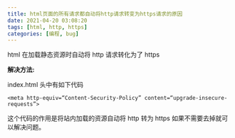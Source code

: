 ```yaml
---
title: html页面的所有请求都自动将http请求转变为https请求的原因
date: 2021-04-20 03:08:20
tags: [html, http, https]
categories: [编程, bug]
---
```


html 在加载静态资源时自动将 http 请求转化为了 https

<!--more-->

**解决方法:**

index.html 头中有如下代码

```
<meta http-equiv=“Content-Security-Policy” content=“upgrade-insecure-requests”>
```

这个代码的作用是将站内加载的资源自动将 http 转为 https
如果不需要去掉就可以解决问题。
